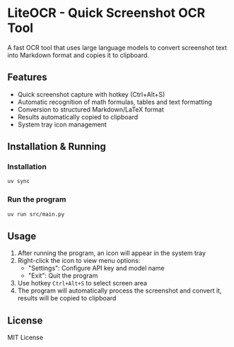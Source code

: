 # LiteOCR - Quick Screenshot OCR Tool

A fast OCR tool that uses large language models to convert screenshot text into Markdown format and copies it to clipboard.

## Features

- Quick screenshot capture with hotkey (Ctrl+Alt+S)
- Automatic recognition of math formulas, tables and text formatting
- Conversion to structured Markdown/LaTeX format
- Results automatically copied to clipboard
- System tray icon management

## Installation & Running

### Installation

```bash
uv sync
```

### Run the program

```bash
uv run src/main.py
```

## Usage

1. After running the program, an icon will appear in the system tray
2. Right-click the icon to view menu options:
   - "Settings": Configure API key and model name
   - "Exit": Quit the program
3. Use hotkey `Ctrl+Alt+S` to select screen area
4. The program will automatically process the screenshot and convert it, results will be copied to clipboard

## License

MIT License
